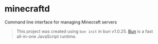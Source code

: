 # minecraftd
Command line interface for managing Minecraft servers

> This project was created using `bun init` in bun v1.0.25. [Bun](https://bun.sh) is a fast all-in-one JavaScript runtime.